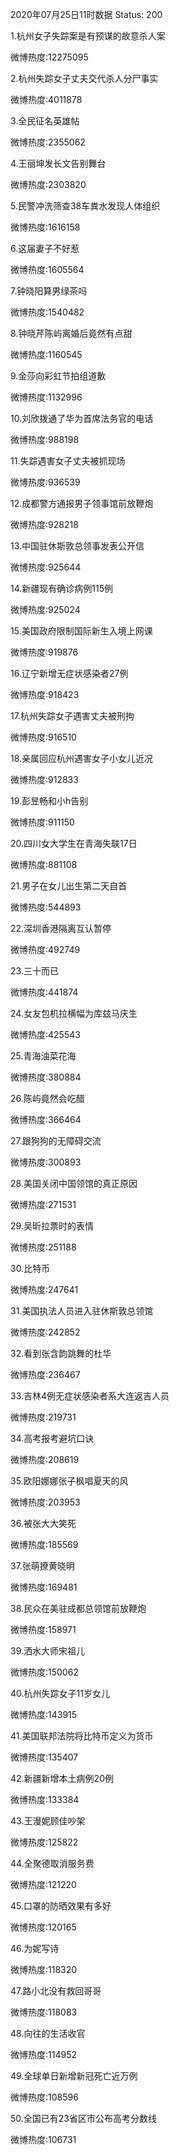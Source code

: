2020年07月25日11时数据
Status: 200

1.杭州女子失踪案是有预谋的故意杀人案

微博热度:12275095

2.杭州失踪女子丈夫交代杀人分尸事实

微博热度:4011878

3.全民征名英雄帖

微博热度:2355062

4.王丽坤发长文告别舞台

微博热度:2303820

5.民警冲洗筛查38车粪水发现人体组织

微博热度:1616158

6.这届妻子不好惹

微博热度:1605564

7.钟晓阳算男绿茶吗

微博热度:1540482

8.钟晓芹陈屿离婚后竟然有点甜

微博热度:1160545

9.金莎向彩虹节拍组道歉

微博热度:1132996

10.刘欣拨通了华为首席法务官的电话

微博热度:988198

11.失踪遇害女子丈夫被抓现场

微博热度:936539

12.成都警方通报男子领事馆前放鞭炮

微博热度:928218

13.中国驻休斯敦总领事发表公开信

微博热度:925644

14.新疆现有确诊病例115例

微博热度:925024

15.美国政府限制国际新生入境上网课

微博热度:919876

16.辽宁新增无症状感染者27例

微博热度:918423

17.杭州失踪女子遇害丈夫被刑拘

微博热度:916510

18.亲属回应杭州遇害女子小女儿近况

微博热度:912833

19.彭昱畅和小h告别

微博热度:911150

20.四川女大学生在青海失联17日

微博热度:881108

21.男子在女儿出生第二天自首

微博热度:544893

22.深圳香港隔离互认暂停

微博热度:492749

23.三十而已

微博热度:441874

24.女友包机拉横幅为库兹马庆生

微博热度:425543

25.青海油菜花海

微博热度:380884

26.陈屿竟然会吃醋

微博热度:366464

27.跟狗狗的无障碍交流

微博热度:300893

28.美国关闭中国领馆的真正原因

微博热度:271531

29.吴昕拉票时的表情

微博热度:251188

30.比特币

微博热度:247641

31.美国执法人员进入驻休斯敦总领馆

微博热度:242852

32.看到张含韵跳舞的杜华

微博热度:236467

33.吉林4例无症状感染者系大连返吉人员

微博热度:219731

34.高考报考避坑口诀

微博热度:208619

35.欧阳娜娜张子枫唱夏天的风

微博热度:203953

36.被张大大笑死

微博热度:185569

37.张萌撩黄晓明

微博热度:169481

38.民众在美驻成都总领馆前放鞭炮

微博热度:158971

39.洒水大师宋祖儿

微博热度:150062

40.杭州失踪女子11岁女儿

微博热度:143915

41.美国联邦法院将比特币定义为货币

微博热度:135407

42.新疆新增本土病例20例

微博热度:133384

43.王漫妮顾佳吵架

微博热度:125822

44.全聚德取消服务费

微博热度:121220

45.口罩的防晒效果有多好

微博热度:120165

46.为妮写诗

微博热度:118320

47.路小北没有救回哥哥

微博热度:118083

48.向往的生活收官

微博热度:114952

49.全球单日新增新冠死亡近万例

微博热度:108596

50.全国已有23省区市公布高考分数线

微博热度:106731

